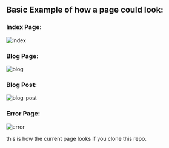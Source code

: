 ## Basic Example of how a page could look:

### Index Page:

![index](https://puu.sh/vsnil/7587e7d28f.png)

### Blog Page:

![blog](https://puu.sh/vsni8/869f66cd13.png)

### Blog Post:

![blog-post](https://puu.sh/vsnpD/7378a1da7e.png)

### Error Page:

![error](https://puu.sh/vsniy/ebadc36025.png)


this is how the current page looks if you clone this repo.
